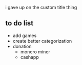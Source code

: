 i gave up on the custom title thing

## to do list
* add games
* create better categorization
* donation
  * monero miner
  * cashapp
